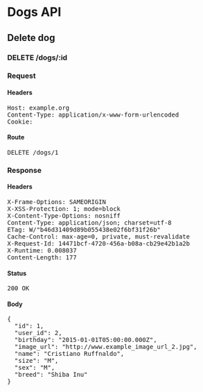 # Dogs API

## Delete dog

### DELETE /dogs/:id
### Request

#### Headers

<pre>Host: example.org
Content-Type: application/x-www-form-urlencoded
Cookie: </pre>

#### Route

<pre>DELETE /dogs/1</pre>

### Response

#### Headers

<pre>X-Frame-Options: SAMEORIGIN
X-XSS-Protection: 1; mode=block
X-Content-Type-Options: nosniff
Content-Type: application/json; charset=utf-8
ETag: W/&quot;b46d31409d89b055438e02f6bf31f26b&quot;
Cache-Control: max-age=0, private, must-revalidate
X-Request-Id: 14471bcf-4720-456a-b08a-cb29e42b1a2b
X-Runtime: 0.008037
Content-Length: 177</pre>

#### Status

<pre>200 OK</pre>

#### Body

<pre>{
  "id": 1,
  "user_id": 2,
  "birthday": "2015-01-01T05:00:00.000Z",
  "image_url": "http://www.example_image_url_2.jpg",
  "name": "Cristiano Ruffnaldo",
  "size": "M",
  "sex": "M",
  "breed": "Shiba Inu"
}</pre>
